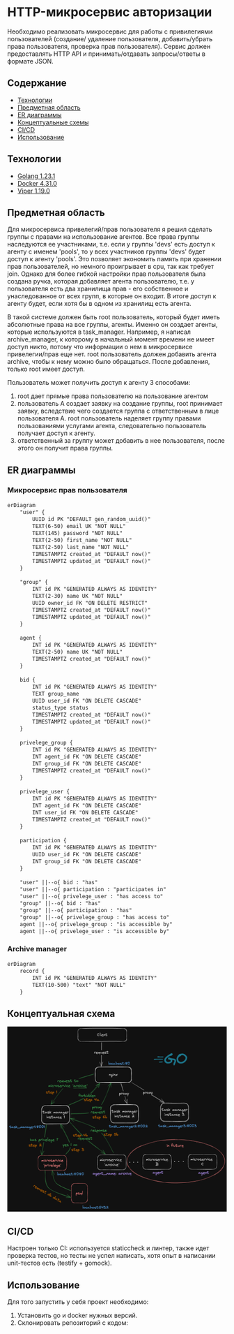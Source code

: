 # HTTP-микросервис авторизации
Необходимо реализовать микросервис для работы с привилегиями пользователей (создание/
удаление пользователя, добавить/убрать права пользователя, проверка прав пользователя). Сервис 
должен предоставлять HTTP API и принимать/отдавать запросы/ответы в формате JSON.

## Содержание
- [Технологии](#технологии)
- [Предметная область](#предметная-область)
- [ER диаграммы](#er-диаграммы)
- [Концептуальные схемы](#концептуальные-схемы)
- [CI/CD](#ci/cd)
- [Использование](#использование)


## Технологии
- [Golang 1.23.1](https://go.dev/dl/)
- [Docker 4.31.0](https://docs.docker.com/engine/install/)
- [Viper 1.19.0](https://github.com/spf13/viper)

## Предметная область
Для микросервиса привелегий/прав пользователя я решил сделать группы с правами на использование агентов. Все права группы
наследуются ее участниками, т.е. если у группы 'devs' есть доступ к агенту с именем 'pools', то у всех участников группы 
'devs' будет доступ к агенту 'pools'. Это позволяет экономить память при хранении прав пользователей, но немного проигрывает
в cpu, так как требует join. Однако для более гибкой настройки прав пользователя была создана ручка, которая добавляет 
агента пользователю, т.е. у пользователя есть два хранилища прав - его собственное и унаследованное от всех групп, в которые он входит. В итоге доступ к агенту будет, если хотя бы в одном из хранилищ есть агента.  

В такой системе должен быть root пользователь, который будет иметь абсолютные права на все группы, агенты. Именно он создает агенты, которые используются в task_manager. Например, я написал archive_manager, к которому в начальный момент времени не имеет доступ никто, потому что информации о нем в микросервисе привелегии/прав еще нет. root пользователь должен добавить агента archive, чтобы к нему можно было обращаться. После добавления, только root имеет доступ.  

Пользователь может получить доступ к агенту 3 способами:
1) root дает прямые права пользователю на пользование агентом
2) пользователь А создает заявку на создание группы, root принимает заявку, вследствие чего создается группа с ответственным в лице пользователя А. root пользователь наделяет группу правами пользованиями услугами агента, следовательно пользователь получает доступ к агенту.
3) ответственный за группу может добавить в нее пользователя, после этого он получит права группы.

## ER диаграммы

### Микросервис прав пользователя 
```mermaid
erDiagram
    "user" {
        UUID id PK "DEFAULT gen_random_uuid()"
        TEXT(6-50) email UK "NOT NULL"
        TEXT(145) password "NOT NULL"
        TEXT(2-50) first_name "NOT NULL"
        TEXT(2-50) last_name "NOT NULL"
        TIMESTAMPTZ created_at "DEFAULT now()"
        TIMESTAMPTZ updated_at "DEFAULT now()"
    }

    "group" {
        INT id PK "GENERATED ALWAYS AS IDENTITY"
        TEXT(2-30) name UK "NOT NULL"
        UUID owner_id FK "ON DELETE RESTRICT"
        TIMESTAMPTZ created_at "DEFAULT now()"
        TIMESTAMPTZ updated_at "DEFAULT now()"
    }

    agent {
        INT id PK "GENERATED ALWAYS AS IDENTITY"
        TEXT(2-50) name UK "NOT NULL"
        TIMESTAMPTZ created_at "DEFAULT now()"
    }

    bid {
        INT id PK "GENERATED ALWAYS AS IDENTITY"
        TEXT group_name
        UUID user_id FK "ON DELETE CASCADE"
        status_type status
        TIMESTAMPTZ created_at "DEFAULT now()"
        TIMESTAMPTZ updated_at "DEFAULT now()"
    }

    privelege_group {
        INT id PK "GENERATED ALWAYS AS IDENTITY"
        INT agent_id FK "ON DELETE CASCADE"
        INT group_id FK "ON DELETE CASCADE"
        TIMESTAMPTZ created_at "DEFAULT now()"
    }

    privelege_user {
        INT id PK "GENERATED ALWAYS AS IDENTITY"
        INT agent_id FK "ON DELETE CASCADE"
        INT user_id FK "ON DELETE CASCADE"
        TIMESTAMPTZ created_at "DEFAULT now()"
    }

    participation {
        INT id PK "GENERATED ALWAYS AS IDENTITY"
        UUID user_id FK "ON DELETE CASCADE"
        INT group_id FK "ON DELETE CASCADE"
    }

    "user" ||--o{ bid : "has"
    "user" ||--o{ participation : "participates in"
    "user" ||--o{ privelege_user : "has access to"
    "group" ||--o{ bid : "has"
    "group" ||--o{ participation : "has"
    "group" ||--o{ privelege_group : "has access to"
    agent ||--o{ privelege_group : "is accessible by"
    agent ||--o{ privelege_user : "is accessible by"
```

### Archive manager  
```mermaid
erDiagram
    record {
        INT id PK "GENERATED ALWAYS AS IDENTITY"
        TEXT(10-500) "text" "NOT NULL"
    }
```

## Концептуальная схема
![Концептуальная схема работы системы](./src/scheme.png)


## CI/CD
Настроен только CI: используется staticcheck и линтер, также идет проверка тестов, но тесты не успел написать, хотя опыт в написании unit-тестов есть (testify + gomock).

## Использование
Для того запустить у себя проект необходимо:
1) Установить go и docker нужных версий.
2) Склонировать репозиторий с кодом:

